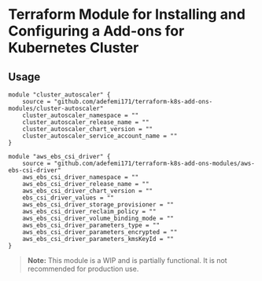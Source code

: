 # Terraform Module for Installing and Configuring a Add-ons for Kubernetes Cluster

## Usage

```hcl
module "cluster_autoscaler" {
    source = "github.com/adefemi171/terraform-k8s-add-ons-modules/cluster-autoscaler"
    cluster_autoscaler_namespace = ""
    cluster_autoscaler_release_name = ""
    cluster_autoscaler_chart_version = ""
    cluster_autoscaler_service_account_name = ""
}

module "aws_ebs_csi_driver" {
    source = "github.com/adefemi171/terraform-k8s-add-ons-modules/aws-ebs-csi-driver"
    aws_ebs_csi_driver_namespace = ""
    aws_ebs_csi_driver_release_name = ""
    aws_ebs_csi_driver_chart_version = ""
    ebs_csi_driver_values = ""
    aws_ebs_csi_driver_storage_provisioner = ""
    aws_ebs_csi_driver_reclaim_policy = ""
    aws_ebs_csi_driver_volume_binding_mode = ""
    aws_ebs_csi_driver_parameters_type = ""
    aws_ebs_csi_driver_parameters_encrypted = ""
    aws_ebs_csi_driver_parameters_kmsKeyId = ""
}
```


> **Note:** This module is a WIP and is partially functional. It is not recommended for production use.
